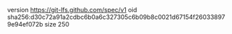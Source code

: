 version https://git-lfs.github.com/spec/v1
oid sha256:d30c72a91a2cdbc6b0a6c327305c6b09b8c0021d67154f260338979e94ef072b
size 250
